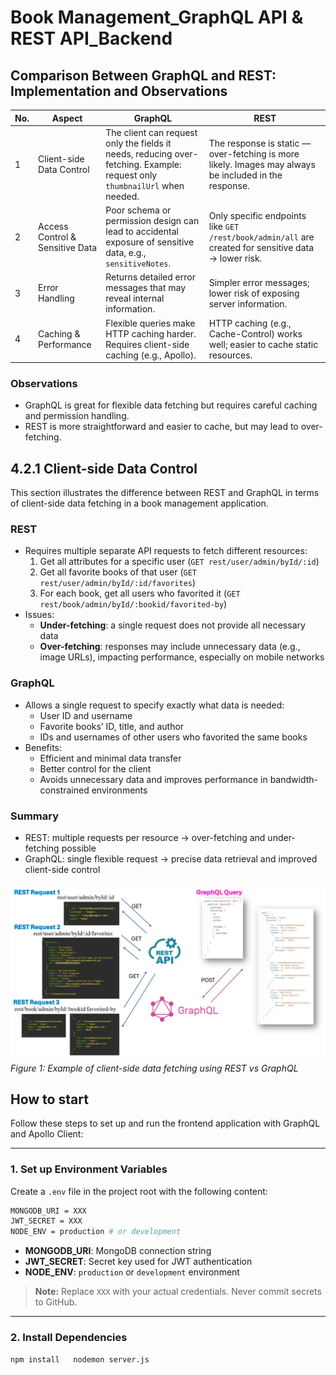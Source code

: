 ﻿# Book Management_GraphQL API & REST API_Backend

## Comparison Between GraphQL and REST: Implementation and Observations

| No. | Aspect | GraphQL | REST |
|-----|--------|---------|------|
| 1 | Client-side Data Control | The client can request only the fields it needs, reducing over-fetching. Example: request only `thumbnailUrl` when needed. | The response is static — over-fetching is more likely. Images may always be included in the response. |
| 2 | Access Control & Sensitive Data | Poor schema or permission design can lead to accidental exposure of sensitive data, e.g., `sensitiveNotes`. | Only specific endpoints like `GET /rest/book/admin/all` are created for sensitive data → lower risk. |
| 3 | Error Handling | Returns detailed error messages that may reveal internal information. | Simpler error messages; lower risk of exposing server information. |
| 4 | Caching & Performance | Flexible queries make HTTP caching harder. Requires client-side caching (e.g., Apollo). | HTTP caching (e.g., Cache-Control) works well; easier to cache static resources. |

### Observations
- GraphQL is great for flexible data fetching but requires careful caching and permission handling.  
- REST is more straightforward and easier to cache, but may lead to over-fetching.  

## 4.2.1 Client-side Data Control

This section illustrates the difference between REST and GraphQL in terms of client-side data fetching in a book management application.

### REST
- Requires multiple separate API requests to fetch different resources:
  1. Get all attributes for a specific user (`GET rest/user/admin/byId/:id`)
  2. Get all favorite books of that user (`GET rest/user/admin/byId/:id/favorites`)
  3. For each book, get all users who favorited it (`GET rest/book/admin/byId/:bookid/favorited-by`)
- Issues:
  - **Under-fetching**: a single request does not provide all necessary data
  - **Over-fetching**: responses may include unnecessary data (e.g., image URLs), impacting performance, especially on mobile networks

### GraphQL
- Allows a single request to specify exactly what data is needed:
  - User ID and username
  - Favorite books’ ID, title, and author
  - IDs and usernames of other users who favorited the same books
- Benefits:
  - Efficient and minimal data transfer
  - Better control for the client
  - Avoids unnecessary data and improves performance in bandwidth-constrained environments

### Summary
- REST: multiple requests per resource → over-fetching and under-fetching possible
- GraphQL: single flexible request → precise data retrieval and improved client-side control

![Client-side Data Control](images/DatacontrollbetweenGraphQL_REST.jpg)
*Figure 1: Example of client-side data fetching using REST vs GraphQL*

## How to start

Follow these steps to set up and run the frontend application with GraphQL and Apollo Client:

---

### 1. Set up Environment Variables

Create a `.env` file in the project root with the following content:
```bash
MONGODB_URI = XXX
JWT_SECRET = XXX
NODE_ENV = production # or development
```
- **MONGODB_URI**: MongoDB connection string  
- **JWT_SECRET**: Secret key used for JWT authentication  
- **NODE_ENV**: `production` or `development` environment  

> **Note:** Replace `XXX` with your actual credentials. Never commit secrets to GitHub.

---

### 2. Install Dependencies
```bash
npm install   nodemon server.js

```

